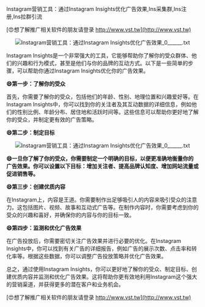 Instagram营销工具：通过Instagram Insights优化广告效果,Ins采集群,Ins注册,Ins拉群引流

[😍想了解推广相关软件的朋友请登录 http://www.vst.tw](http://www.vst.tw)

 <center><img src="https://vst.tw/MP4/tuiguang/png/1.png" alt="Instagram营销工具：通过Instagram Insights优化广告效果_0______.txt"></center>

Instagram Insights是一个非常强大的工具，它能够帮助你了解你的受众群体、他们的兴趣和行为模式，甚至是他们与你的品牌的互动方式。以下是一些简单的步骤，可以帮助你通过Instagram Insights优化你的广告效果。

**😄第一步：了解你的受众**

首先，你需要了解你的受众，包括他们的年龄、性别、地理位置和兴趣爱好等。在Instagram Insights中，你可以找到你的关注者及其互动数据的详细信息，例如他们的性别比例、年龄分布、居住地和活跃时间等。这些信息可以帮助你更好地了解你的受众，并制定更有效的广告策略。

**😄第二步：制定目标**

 <center><img src="https://vst.tw/MP4/tuiguang/png/4.png" alt="Instagram营销工具：通过Instagram Insights优化广告效果_0______.txt"></center>

**😄一旦你了解了你的受众，你需要制定一个明确的目标，以便更准确地衡量你的广告效果。你可以设置以下目标：增加关注者、提高品牌认知度、增加网站流量或促进销售等。**

**😄第三步：创建优质内容**

在Instagram上，内容是王道。你需要制作出足够吸引人的内容来吸引受众的注意力。这包括图片、视频、故事和互动式广告等。在制作内容时，你需要考虑到你的受众的兴趣和喜好，并确保你的内容与你的目标一致。

**😄第四步：监测和优化广告效果**

在广告投放后，你需要密切关注广告效果并进行必要的优化。在Instagram Insights中，你可以找到有关广告的详细报告，例如广告的展示次数、点击率和转化率等。根据这些数据，你可以调整广告投放策略并优化广告效果。

总之，通过使用Instagram Insights，你可以更好地了解你的受众、制定目标、创建优质内容并监测和优化广告效果。这将帮助你更有效地利用Instagram这个强大的营销渠道，并获得更多的潜在客户和业务机会。

[😍想了解推广相关软件的朋友请登录 http://www.vst.tw](http://www.vst.tw)



